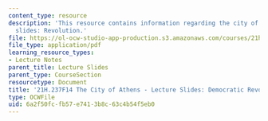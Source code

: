 ```yaml
---
content_type: resource
description: 'This resource contains information regarding the city of athens - lecture
  slides: Revolution.'
file: https://ol-ocw-studio-app-production.s3.amazonaws.com/courses/21h-237-the-city-of-athens-in-the-age-of-pericles-fall-2014/6a2f50fcfb57e7413b8c63c4b54f5eb0_MIT21H_237F14_Revolution.pdf
file_type: application/pdf
learning_resource_types:
- Lecture Notes
parent_title: Lecture Slides
parent_type: CourseSection
resourcetype: Document
title: '21H.237F14 The City of Athens - Lecture Slides: Democratic Revolution'
type: OCWFile
uid: 6a2f50fc-fb57-e741-3b8c-63c4b54f5eb0
---
```

